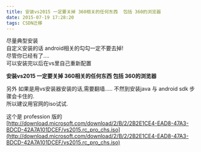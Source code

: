 ```yaml
---
title: 安装vs2015 一定要关掉 360相关的任何东西  包括 360的浏览器
date: 2015-07-19 17:28:20
tags: CSDN迁移
---
```

  尽量典型安装   
 自定义安装的话 android相关的勾勾一定不要去掉!   
 尽管你已经有了….   
 可以安装完以后在vs里自己重新配置

 **安装vs2015 一定要关掉 360相关的任何东西 包括 360的浏览器**

 另外 如果是用vs安装器安装的话,需要翻墙….. 不然到安装java 与 android sdk 步骤会卡住的.   
 所以建议用官网的iso试试.

 这个是 profession 版的   
 [http://download.microsoft.com/download/2/B/2/2B2E1CE4-EAD8-47A3-BDCD-42A7A101DCEF/vs2015.rc_pro_chs.iso](http://download.microsoft.com/download/2/B/2/2B2E1CE4-EAD8-47A3-BDCD-42A7A101DCEF/vs2015.rc_pro_chs.iso)

   
  